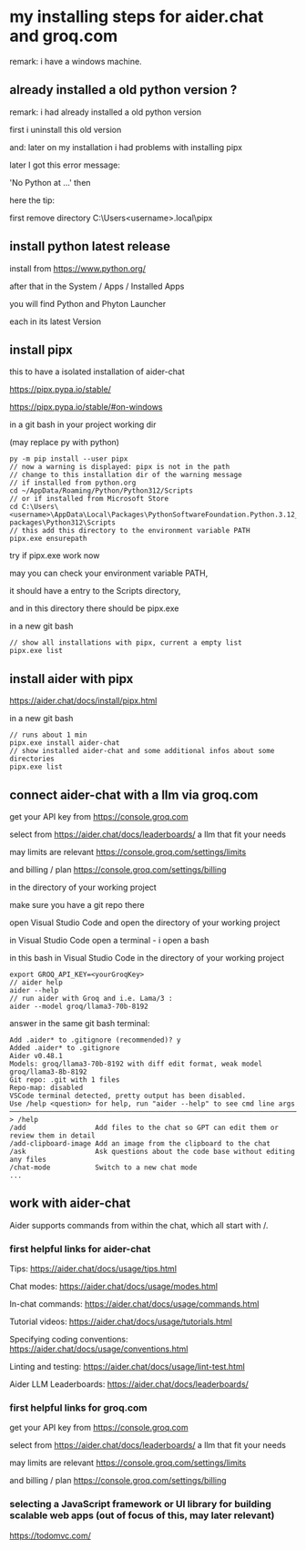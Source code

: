 # my installing steps for aider.chat and groq.com

remark: i have a windows machine.

## already installed a old python version ?

remark: i had already installed a old python version

first i uninstall this old version

and: later on my installation i had problems with installing pipx

later I got this error message:

'No Python at ...' then

here the tip: 

first remove directory C:\Users\<username>\.local\pipx

## install python latest release

install from https://www.python.org/

after that in the System / Apps / Installed Apps

you will find Python and Phyton Launcher

each in its latest Version

## install pipx

this to have a isolated installation of aider-chat

https://pipx.pypa.io/stable/

https://pipx.pypa.io/stable/#on-windows

in a git bash in your project working dir

(may replace py with python)

```
py -m pip install --user pipx
// now a warning is displayed: pipx is not in the path
// change to this installation dir of the warning message
// if installed from python.org
cd ~/AppData/Roaming/Python/Python312/Scripts
// or if installed from Microsoft Store
cd C:\Users\<username>\AppData\Local\Packages\PythonSoftwareFoundation.Python.3.12_xxx\LocalCache\local-packages\Python312\Scripts
// this add this directory to the environment variable PATH
pipx.exe ensurepath
```

try if pipx.exe work now

may you can check your environment variable PATH,

it should have a entry to the Scripts directory,

and in this directory there should be pipx.exe

in a new git bash
```
// show all installations with pipx, current a empty list
pipx.exe list
```

## install aider with pipx

https://aider.chat/docs/install/pipx.html

in a new git bash
```
// runs about 1 min
pipx.exe install aider-chat
// show installed aider-chat and some additional infos about some directories
pipx.exe list
```
## connect aider-chat with a llm via groq.com

get your API key from
https://console.groq.com

select from
https://aider.chat/docs/leaderboards/
a llm that fit your needs

may limits are relevant
https://console.groq.com/settings/limits

and billing / plan
https://console.groq.com/settings/billing

in the directory of your working project

make sure you have a git repo there

open Visual Studio Code and open the directory of your working project

in Visual Studio Code open a terminal - i open a bash

in this bash in Visual Studio Code in the directory of your working project
```
export GROQ_API_KEY=<yourGroqKey>
// aider help
aider --help
// run aider with Groq and i.e. Lama/3 :
aider --model groq/llama3-70b-8192
```

answer in the same git bash terminal:
```
Add .aider* to .gitignore (recommended)? y
Added .aider* to .gitignore
Aider v0.48.1
Models: groq/llama3-70b-8192 with diff edit format, weak model groq/llama3-8b-8192
Git repo: .git with 1 files
Repo-map: disabled
VSCode terminal detected, pretty output has been disabled.
Use /help <question> for help, run "aider --help" to see cmd line args
───────────────────────────────────────────────────────────────────────────────────
> /help
/add                 Add files to the chat so GPT can edit them or review them in detail
/add-clipboard-image Add an image from the clipboard to the chat
/ask                 Ask questions about the code base without editing any files
/chat-mode           Switch to a new chat mode
...
```

## work with aider-chat

Aider supports commands from within the chat, which all start with /.

### first helpful links for aider-chat

Tips: https://aider.chat/docs/usage/tips.html

Chat modes: https://aider.chat/docs/usage/modes.html

In-chat commands: https://aider.chat/docs/usage/commands.html

Tutorial videos: https://aider.chat/docs/usage/tutorials.html

Specifying coding conventions: https://aider.chat/docs/usage/conventions.html

Linting and testing: https://aider.chat/docs/usage/lint-test.html

Aider LLM Leaderboards: https://aider.chat/docs/leaderboards/

### first helpful links for groq.com

get your API key from
https://console.groq.com

select from
https://aider.chat/docs/leaderboards/
a llm that fit your needs

may limits are relevant
https://console.groq.com/settings/limits

and billing / plan
https://console.groq.com/settings/billing

### selecting a JavaScript framework or UI library for building scalable web apps (out of focus of this, may later relevant)

 https://todomvc.com/
